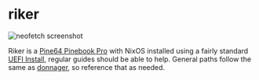 # riker

![neofetch screenshot](https://i.imgur.com/7sURi8G.png)

Riker is a [Pine64 Pinebook Pro](https://www.pine64.org/pinebook-pro/) with NixOS installed using a fairly standard [UEFI Install](https://nixos.org/manual/nixos/stable/index.html#sec-installation-manual), regular guides should be able to help. General paths follow the same as [donnager](../donnager/README.md), so reference that as needed.